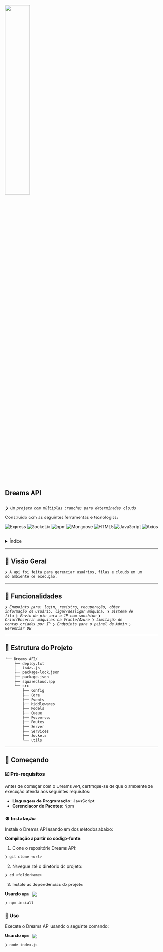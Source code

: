 <div align="left">
    <img src="https://app.dreamslatam.com/img/Dreamscloud_beta_colored.webp" 
         width="40%" 
         align="left" 
         style="margin-right: 15px; margin-bottom: 35px; margin-top: 15px;" /><br>
    <div style="display: inline-block;">
        <h2 style="display: inline-block; vertical-align: middle; margin-top: 0;">Dreams API</h2>
        <p>
            <em><code>❯ Um projeto com múltiplas branches para determinadas clouds</code></em>
        </p>
        <p><!-- Repositório local, sem medalhas de metadados. --></p>
        <p>Construído com as seguintes ferramentas e tecnologias:</p>
        <p>
            <img src="https://img.shields.io/badge/Express-000000.svg?style=flat-square&logo=Express&logoColor=white" alt="Express">
            <img src="https://img.shields.io/badge/Socket.io-010101.svg?style=flat-square&logo=socketdotio&logoColor=white" alt="Socket.io">
            <img src="https://img.shields.io/badge/npm-CB3837.svg?style=flat-square&logo=npm&logoColor=white" alt="npm">
            <img src="https://img.shields.io/badge/Mongoose-F04D35.svg?style=flat-square&logo=Mongoose&logoColor=white" alt="Mongoose">
            <img src="https://img.shields.io/badge/HTML5-E34F26.svg?style=flat-square&logo=HTML5&logoColor=white" alt="HTML5">
            <img src="https://img.shields.io/badge/JavaScript-F7DF1E.svg?style=flat-square&logo=JavaScript&logoColor=black" alt="JavaScript">
            <img src="https://img.shields.io/badge/Axios-5A29E4.svg?style=flat-square&logo=Axios&logoColor=white" alt="Axios">
        </p>
    </div>
</div>
<br clear="left" />

<details>
    <summary>Índice</summary>

- [📍 Visão Geral](#-visão-geral)
- [👾 Funcionalidades](#-funcionalidades)
- [📁 Estrutura do Projeto](#-estrutura-do-projeto)
- [🚀 Começando](#-começando)
  - [☑️ Pré-requisitos](#-pré-requisitos)
  - [⚙️ Instalação](#-instalação)
  - [🤖 Uso](#🤖-uso)

</details>
<hr>

## 📍 Visão Geral

<code>❯ A api foi feita para gerenciar usuários, filas e clouds em um só ambiente de execução. </code>

---

## 👾 Funcionalidades

<code>❯ *Endpoints para: login, registro, recuperação, obter informação de usuário, ligar/desligar máquina.*
❯ *Sistema de fila*
❯ *Envio de pin para o IP com sunshine*
❯ *Criar/Encerrar máquinas na Oracle/Azure*
❯ *Limitação de contas criadas por IP*
❯ *Endpoints para o painel de Admin*
❯ *Gerenciar DB*
</code>

---

## 📁 Estrutura do Projeto

```sh
└── Dreams API/
    ├── deploy.txt
    ├── index.js
    ├── package-lock.json
    ├── package.json
    ├── squarecloud.app
    └── src
        ├── Config
        ├── Core
        ├── Events
        ├── Middlewares
        ├── Models
        ├── Queue
        ├── Resources
        ├── Routes
        ├── Server
        ├── Services
        ├── Sockets
        └── utils
```

---

## 🚀 Começando

### ☑️ Pré-requisitos

Antes de começar com o Dreams API, certifique-se de que o ambiente de execução atenda aos seguintes requisitos:

- **Linguagem de Programação:** JavaScript
- **Gerenciador de Pacotes:** Npm

### ⚙️ Instalação

Instale o Dreams API usando um dos métodos abaixo:

**Compilação a partir do código-fonte:**

1. Clone o repositório Dreams API:
```sh
❯ git clone <url>
```

2. Navegue até o diretório do projeto:
```sh
❯ cd <folderName>
```

3. Instale as dependências do projeto:

**Usando `npm`** &nbsp; [<img align="center" src="https://img.shields.io/badge/npm-CB3837.svg?style={badge_style}&logo=npm&logoColor=white" />](https://www.npmjs.com/)

```sh
❯ npm install
```

### 🤖 Uso

Execute o Dreams API usando o seguinte comando:

**Usando `npm`** &nbsp; [<img align="center" src="https://img.shields.io/badge/npm-CB3837.svg?style={badge_style}&logo=npm&logoColor=white" />](https://www.npmjs.com/)

```sh
❯ node index.js
```

